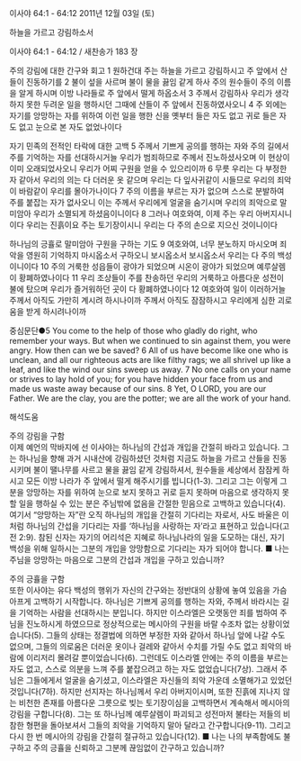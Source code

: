 이사야 64:1 - 64:12 
2011년 12월 03일 (토)

하늘을 가르고 강림하소서



이사야 64:1 - 64:12 / 새찬송가 183 장


주의 강림에 대한 간구와 회고
1 원하건대 주는 하늘을 가르고 강림하시고 주 앞에서 산들이 진동하기를 2 불이 섶을 사르며 불이 물을 끓임 같게 하사 주의 원수들이 주의 이름을 알게 하시며 이방 나라들로 주 앞에서 떨게 하옵소서 3 주께서 강림하사 우리가 생각하지 못한 두려운 일을 행하시던 그때에 산들이 주 앞에서 진동하였사오니 4 주 외에는 자기를 앙망하는 자를 위하여 이런 일을 행한 신을 옛부터 들은 자도 없고 귀로 들은 자도 없고 눈으로 본 자도 없었나이다

자기 민족의 전적인 타락에 대한 고백
5 주께서 기쁘게 공의를 행하는 자와 주의 길에서 주를 기억하는 자를 선대하시거늘 우리가 범죄하므로 주께서 진노하셨사오며 이 현상이 이미 오래되었사오니 우리가 어찌 구원을 얻을 수 있으리이까 6 무릇 우리는 다 부정한 자 같아서 우리의 의는 다 더러운 옷 같으며 우리는 다 잎사귀같이 시들므로 우리의 죄악이 바람같이 우리를 몰아가나이다 7 주의 이름을 부르는 자가 없으며 스스로 분발하여 주를 붙잡는 자가 없사오니 이는 주께서 우리에게 얼굴을 숨기시며 우리의 죄악으로 말미암아 우리가 소멸되게 하셨음이니이다 8 그러나 여호와여, 이제 주는 우리 아버지시니이다 우리는 진흙이요 주는 토기장이시니 우리는 다 주의 손으로 지으신 것이니이다

하나님의 긍휼로 말미암아 구원을 구하는 기도
9 여호와여, 너무 분노하지 마시오며 죄악을 영원히 기억하지 마시옵소서 구하오니 보시옵소서 보시옵소서 우리는 다 주의 백성이니이다 10 주의 거룩한 성읍들이 광야가 되었으며 시온이 광야가 되었으며 예루살렘이 황폐하였나이다 11 우리 조상들이 주를 찬송하던 우리의 거룩하고 아름다운 성전이 불에 탔으며 우리가 즐거워하던 곳이 다 황폐하였나이다 12 여호와여 일이 이러하거늘 주께서 아직도 가만히 계시려 하시나이까 주께서 아직도 잠잠하시고 우리에게 심한 괴로움을 받게 하시려나이까

중심문단●5 You come to the help of those who gladly do right, who remember your ways. But when we continued to sin against them, you were angry. How then can we be saved? 6 All of us have become like one who is unclean, and all our righteous acts are like filthy rags; we all shrivel up like a leaf, and like the wind our sins sweep us away. 7 No one calls on your name or strives to lay hold of you; for you have hidden your face from us and made us waste away because of our sins.
8 Yet, O LORD, you are our Father. We are the clay, you are the potter; we are all the work of your hand.

해석도움





주의 강림을 구함  
이제 예언의 막바지에 선 이사야는 하나님의 간섭과 개입을 간절히 바라고 있습니다. 그는 하나님을 향해 과거 시내산에 강림하셨던 것처럼 지금도 하늘을 가르고 산들을 진동시키며 불이 땔나무를 사르고 물을 끓임 같게 강림하셔서, 원수들을 세상에서 잠잠케 하시고 모든 이방 나라가 주 앞에서 떨게 해주시기를 빕니다(1-3). 그리고 그는 이렇게 그분을 앙망하는 자를 위하여 눈으로 보지 못하고 귀로 듣지 못하며 마음으로 생각하지 못할 일을 행하실 수 있는 분은 주님밖에 없음을 간절한 믿음으로 고백하고 있습니다(4). 여기서 “앙망하는 자”란 오직 하나님의 개입을 간절히 기다리는 자로서, 사도 바울은 이처럼 하나님의 간섭을 기다리는 자를 ‘하나님을 사랑하는 자’라고 표현하고 있습니다(고전 2:9). 참된 신자는 자기의 어리석은 지혜로 하나님나라의 일을 도모하는 대신, 자기 백성을 위해 일하시는 그분의 개입을 앙망함으로 기다리는 자가 되어야 합니다.
■ 나는 주님을 앙망하는 마음으로 그분의 간섭과 개입을 구하고 있습니까?

주의 긍휼을 구함  
또한 이사야는 유다 백성의 행위가 자신의 간구와는 정반대의 상황에 놓여 있음을 가슴 아프게 고백하기 시작합니다. 하나님은 기쁘게 공의를 행하는 자와, 주께서 바라시는 길을 기억하는 사람을 선대하시는 분입니다. 하지만 이스라엘은 오랫동안 죄를 범하여 주님을 진노하시게 하였으므로 정상적으로는 메시아의 구원을 바랄 수조차 없는 상황이었습니다(5). 그들의 상태는 정결법에 의하면 부정한 자와 같아서 하나님 앞에 나갈 수도 없으며, 그들의 의로움은 더러운 옷이나 걸레와 같아서 수치를 가릴 수도 없고 죄악의 바람에 이리저리 몰려갈 뿐이었습니다(6). 그런데도 이스라엘 안에는 주의 이름을 부르는 자도 없고, 스스로 의분을 느껴 주를 붙잡으려고 하는 자도 없었습니다(7상). 그래서 주님은 그들에게서 얼굴을 숨기셨고, 이스라엘은 자신들의 죄악 가운데 소멸해가고 있었던 것입니다(7하). 하지만 선지자는 하나님께서 우리 아버지이시며, 또한 진흙에 지나지 않는 비천한 존재를 아름다운 그릇으로 빚는 토기장이심을 고백하면서 계속해서 메시아의 강림을 구합니다(8). 그는 또 하나님께 예루살렘이 파괴되고 성전마저 불타는 저들의 비참한 형편을 돌아보셔서 그들의 죄악을 기억하지 말아 달라고 간구합니다(9-11). 그리고 다시 한 번 메시아의 강림을 간절히 절규하고 있습니다(12).
■ 나는 나의 부족함에도 불구하고 주의 긍휼을 신뢰하고 그분께 끊임없이 간구하고 있습니까?